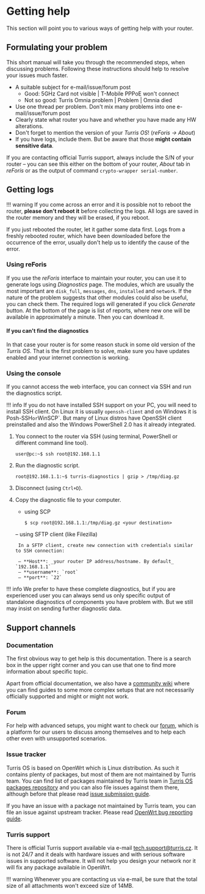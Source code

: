 # Getting help

This section will point you to various ways of getting help with your router.

## Formulating your problem

This short manual will take you through the recommended steps, when discussing
problems. Following these instructions should help to resolve your issues much
faster.

 * A suitable subject for e-mail/issue/forum post
    * Good: 5GHz Card not visible | T-Mobile PPPoE won't connect
    * Not so good: Turris Omnia problem | Problem | Omnia died
 * Use one thread per problem. Don't mix many problems into one e-mail/issue/forum post
 * Clearly state what router you have and whether you have made any HW alterations.
 * Don't forget to mention the version of your _Turris OS_! (_reForis → About_)
 * If you have logs, include them. But be aware that those **might contain
   sensitive data**.

If you are contacting official Turris support, always include the S/N of your
router – you can see this either on the bottom of your router, _About_ tab in
_reForis_ or as the output of command `crypto-wrapper serial-number`.

## Getting logs

!!! warning
    If you come across an error and it is possible not to reboot the router,
    **please don't reboot it** before collecting the logs. All logs are saved in
    the router memory and they will be erased, if you reboot.

If you just rebooted the router, let it gather some data first. Logs from a
freshly rebooted router, which have been downloaded before the occurrence of
the error, usually don't help us to identify the cause of the error.

### Using reForis

If you use the _reForis_ interface to maintain your router, you can use it to
generate logs using _Diagnostics_ page. The modules, which are usually the most
important are `disk_full`, `messages`, `dns`, `installed` and `network`.
If the nature of the problem suggests that other modules could also be useful,
you can check them. The required logs will generated if you click _Generate_
button. At the bottom of the page is list of reports, where new one will be
available in approximately a minute. Then you can download it.

#### If you can't find the diagnostics

In that case your router is for some reason stuck in some old version of the
_Turris OS_. That is the first problem to solve, make sure you have updates
enabled and your internet connection is working.

### Using the console

If you cannot access the web interface, you can connect via SSH and run the
diagnostics script.

!!! info
    If you do not have installed SSH support on your PC, you will need to install
    SSH client. On Linux it is usually `openssh-client`  and on Windows it is
    Posh-SSH` or `WinSCP`. But many of Linux distros have OpenSSH client
    preinstalled and also the Windows PowerShell 2.0 has it already integrated.

1. You connect to the router via SSH (using terminal, PowerShell or different
command line tool).

    ```shell
    user@pc:~$ ssh root@192.168.1.1
    ```

2. Run the diagnostic script.

    ```shell
    root@192.168.1.1:~$ turris-diagnostics | gzip > /tmp/diag.gz
    ```

3. Disconnect (using `Ctrl+D`).

4. Copy the diagnostic file to your computer.
    -  using SCP
        ```shell
        $ scp root@192.168.1.1:/tmp/diag.gz <your destination>
        ```

    – using SFTP client (like Filezilla)

        In a SFTP client, create new connection with credentials similar to SSH connection:

        – **Host**: _your router IP address/hostname. By default_ `192.168.1.1`
        – **username**: `root`
        – **port**: `22`

!!! info
    We prefer to have these complete diagnostics, but if you are experienced user
    you can always send us only specific output of standalone diagnostics of
    components you have problem with. But we still may insist on sending further
    diagnostic data.

## Support channels

### Documentation

The first obvious way to get help is this documentation. There is a search box in
the upper right corner and you can use that one to find more information about
specific topic.

Apart from official documentation, we also have a [community
wiki](https://wiki.turris.cz/doc/en/public/start) where you can find guides to
some more complex setups that are not necessarily officially supported and
might or might not work.

### Forum

For help with advanced setups, you might want to check our
[forum](https://forum.turris.cz), which is a platform for our users to discuss
among themselves and to help each other even with unsupported scenarios.

### Issue tracker

Turris OS is based on OpenWrt which is Linux distribution. As such it contains
plenty of packages, but most of them are not maintained by Turris team. You can
find list of packages maintained by Turris team in [Turris OS packages
repository](https://gitlab.nic.cz/turris/os/packages) and you can also file
issues against them there, although before that please read [issue submission
guide](../geek/contributing/issues.md).

If you have an issue with a package not maintained by Turris team, you can file an
issue against upstream tracker. Please read [OpenWrt bug reporting
guide](https://openwrt.org/bugs).

### Turris support

There is official Turris support available via e-mail
[tech.support@turris.cz](mailto:tech.support@turris.cz). It is not 24/7 and it
deals with hardware issues and with serious software issues in supported
software. It will not help you design your network nor it will fix any package
available in OpenWrt.

!!! warning
    Whenever you are contacting us via e-mail, be sure that the total size of all
    attachments won't exceed size of 14MB.
